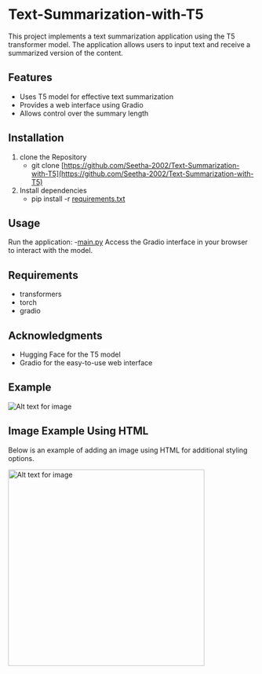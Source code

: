 # Text-Summarization-with-T5
This project implements a text summarization application using the T5 transformer model. The application allows users to input text and receive a summarized version of the content.
## Features
- Uses T5 model for effective text summarization
- Provides a web interface using Gradio
- Allows control over the summary length
## Installation
1. clone the Repository
   - git clone [https://github.com/Seetha-2002/Text-Summarization-with-T5](https://github.com/Seetha-2002/Text-Summarization-with-T5)
2. Install dependencies
   - pip install -r [requirements.txt](requirements.txt)
## Usage
Run the application:
-[main.py](main.py)
Access the Gradio interface in your browser to interact with the model.
## Requirements
- transformers
- torch
- gradio
## Acknowledgments
- Hugging Face for the T5 model
- Gradio for the easy-to-use web interface
## Example
![Alt text for image](images/sample-image.png)

## Image Example Using HTML
Below is an example of adding an image using HTML for additional styling options.

<img src="images/sample-image.png" alt="Alt text for image" width="400"/>
